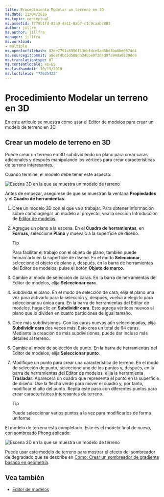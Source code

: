 ```yaml
---
title: Procedimiento Modelar un terreno en 3D
ms.date: 11/04/2016
ms.topic: conceptual
ms.assetid: f779b1fd-82a9-4a11-8ab7-c1c9caabc883
author: jillre
ms.author: jillfra
manager: jillfra
ms.workload:
- multiple
ms.openlocfilehash: 82ee7791c8356f13ebfdce5ad5bd3ba8be0674d4
ms.sourcegitcommit: a8e8f4bd5d508da34bbe9f2d4d9fa94da0539de0
ms.translationtype: HT
ms.contentlocale: es-ES
ms.lasthandoff: 10/19/2019
ms.locfileid: "72635423"
---
```

# <a name="how-to-model-3d-terrain"></a>Procedimiento Modelar un terreno en 3D

En este artículo se muestra cómo usar el Editor de modelos para crear un modelo de terreno en 3D.

## <a name="create-a-3d-terrain-model"></a>Crear un modelo de terreno en 3D

Puede crear un terreno en 3D subdividiendo un plano para crear caras adicionales y después manipulando los vértices para crear características de terreno interesantes.

Cuando termine, el modelo debe tener este aspecto:

![Escena 3D en la que se muestra un modelo de terreno](../designers/media/digit-terrain-model.png)

Antes de empezar, asegúrese de que se muestran la ventana **Propiedades** y el **Cuadro de herramientas**.

1. Cree un modelo 3D con el que va a trabajar. Para obtener información sobre cómo agregar un modelo al proyecto, vea la sección Introducción de [Editor de modelos](../designers/model-editor.md).

2. Agregue un plano a la escena. En el **Cuadro de herramientas**, en **Formas**, seleccione **Plano** y muévalo a la superficie de diseño.

    > [!TIP]
    > Para facilitar el trabajo con el objeto de plano, también puede enmarcarlo en la superficie de diseño. En el modo **Seleccionar**, seleccione el objeto de plano y, después, en la barra de herramientas del Editor de modelos, pulse el botón **Objeto de marco**.

3. Cambie al modo de selección de caras. En la barra de herramientas del Editor de modelos, elija **Seleccionar cara**.

4. Subdivida el plano. En el modo de selección de cara, elija el plano una vez para activarlo para la selección y, después, vuelva a elegirlo para seleccionar su única cara. En la barra de herramientas del Editor de modelos, haga clic en **Subdividir cara**. Esto agrega vértices nuevos al plano que lo dividen en cuatro particiones de igual tamaño.

5. Cree más subdivisiones. Con las caras nuevas aún seleccionadas, elija **Subdividir cara** dos veces más. Esto crea un total de 64 caras. Mediante la creación de más subdivisiones, puede dar incluso más detalles al terreno.

6. Cambie al modo de selección de punto. En la barra de herramientas del Editor de modelos, elija **Seleccionar punto**.

7. Modifique un punto para crear una característica de terreno. En el modo de selección de punto, seleccione uno de los puntos y, después, en la barra de herramientas del Editor de modelos, elija la herramienta **Trasladar**. Aparecerá un cuadro que representa el punto en la superficie de diseño. Use la flecha verde para mover el cuadro y, por tanto, modificar el alto del punto. Repita este paso con diferentes puntos para crear características interesantes de terreno.

    > [!TIP]
    > Puede seleccionar varios puntos a la vez para modificarlos de forma uniforme.

El modelo de terreno está completado. Este es el modelo final de nuevo, con sombreado Phong aplicado:

![Escena 3D en la que se muestra un modelo de terreno](../designers/media/digit-terrain-model.png)

Puede usar este modelo de terreno para mostrar el efecto del sombreador de degradado que se describe en [Cómo: Crear un sombreador de gradiente basado en geometría](../designers/how-to-create-a-geometry-based-gradient-shader.md).

## <a name="see-also"></a>Vea también

- [Editor de modelos](../designers/model-editor.md)